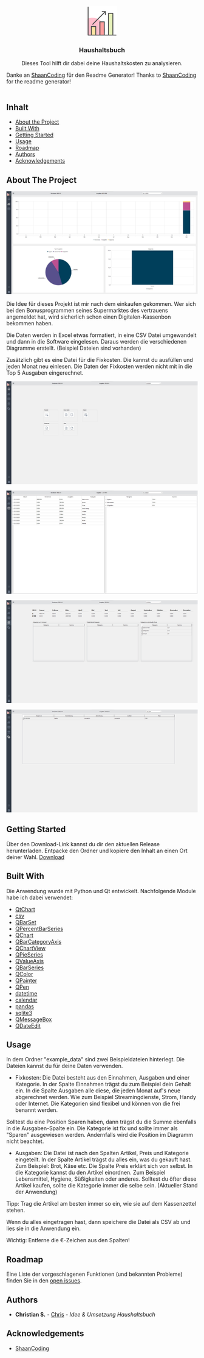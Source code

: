 <br/>
<p align="center">
  <a href="https://github.com/Joont111/Haushaltsbuch">
    <img src="https://raw.githubusercontent.com/Joont111/Haushaltsbuch/main/ui/icon/analytics_chart.png" alt="Logo" width="80" height="80">
  </a>

  <h3 align="center">Haushaltsbuch</h3>

  <p align="center">
    Dieses Tool hilft dir dabei deine Haushaltskosten zu analysieren.

Danke an [ShaanCoding](https://github.com/ShaanCoding/) für den Readme Generator!
Thanks to [ShaanCoding](https://github.com/ShaanCoding/) for the readme generator!
    <br/>
    <br/>
  </p>
</p>



## Inhalt

* [About the Project](#about-the-project)
* [Built With](#built-with)
* [Getting Started](#getting-started)
* [Usage](#usage)
* [Roadmap](#roadmap)
* [Authors](#authors)
* [Acknowledgements](#acknowledgements)

## About The Project

![Screen Shot](https://github.com/Joont111/Haushaltsbuch/blob/main/screenshots/screenshot_dashboard.jpg)

Die Idee für dieses Projekt ist mir nach dem einkaufen gekommen. Wer sich bei den Bonusprogrammen seines Supermarktes des vertrauens angemeldet hat, wird sicherlich schon einen Digitalen-Kassenbon bekommen haben.

Die Daten werden in Excel etwas formatiert, in eine CSV Datei umgewandelt und dann in die Software eingelesen. Daraus werden die verschiedenen Diagramme erstellt. (Beispiel Dateien sind vorhanden)

Zusätzlich gibt es eine Datei für die Fixkosten. Die kannst du ausfüllen und jeden Monat neu einlesen. Die Daten der Fixkosten werden nicht mit in die Top 5 Ausgaben eingerechnet.

![Screen Shot](https://github.com/Joont111/Haushaltsbuch/blob/main/screenshots/screenshot_menu.jpg)

![Screen Shot](https://github.com/Joont111/Haushaltsbuch/blob/main/screenshots/screenshot_listen.jpg)

![Screen Shot](https://github.com/Joont111/Haushaltsbuch/blob/main/screenshots/screenshot_deltaberechnung.png)

![Screen Shot](https://github.com/Joont111/Haushaltsbuch/blob/main/screenshots/screenshot_subs.png)

## Getting Started
Über den Download-Link kannst du dir den aktuellen Release herunterladen. Entpacke den Ordner und kopiere den Inhalt an einen Ort deiner Wahl. 
[Download](https://drive.google.com/file/d/1id_xidhwXHOoeB-jcJqlL-4bAff0FOUL/view?usp=sharing)

## Built With

Die Anwendung wurde mit Python und Qt entwickelt. Nachfolgende Module habe ich dabei verwendet:

* [QtChart](https://doc.qt.io/qtforpython-6/PySide6/QtCharts/QChart.html)
* [csv](https://docs.python.org/3/library/csv.html)
* [QBarSet](https://doc.qt.io/qtforpython-6/PySide6/QtCharts/QBarSet.html)
* [QPercentBarSeries](https://doc.qt.io/qtforpython-6/PySide6/QtCharts/QPercentBarSeries.html)
* [QChart](https://doc.qt.io/qtforpython-6/PySide6/QtCharts/QChart.html)
* [QBarCategoryAxis](https://doc.qt.io/qtforpython-6/PySide6/QtCharts/QBarCategoryAxis.html)
* [QChartView](https://doc.qt.io/qtforpython-6/PySide6/QtCharts/QChartView.html)
* [QPieSeries](https://doc.qt.io/qtforpython-6/examples/example_charts_piechart.html)
* [QValueAxis](https://doc.qt.io/qtforpython-6/PySide6/QtCharts/QValueAxis.html)
* [QBarSeries](https://doc.qt.io/qtforpython-6/PySide6/QtCharts/QAbstractBarSeries.html)
* [QColor](https://doc.qt.io/qtforpython-5/PySide2/QtGui/QColor.html)
* [QPainter](https://doc.qt.io/qtforpython-5/PySide2/QtGui/QPainter.html)
* [QPen](https://doc.qt.io/qtforpython-5/PySide2/QtGui/QPen.html)
* [datetime](https://docs.python.org/3/library/datetime.html)
* [calendar](https://docs.python.org/3/library/calendar.html)
* [pandas](https://pandas.pydata.org)
* [sqlite3](https://docs.python.org/3/library/sqlite3.html)
* [QMessageBox](https://doc.qt.io/qtforpython-5/PySide2/QtWidgets/QMessageBox.html)
* [QDateEdit](https://doc.qt.io/qtforpython-5/PySide2/QtWidgets/QDateEdit.html)

## Usage

In dem Ordner "example_data" sind zwei Beispieldateien hinterlegt. Die Dateien kannst du für deine Daten verwenden.

- Fixkosten:
Die Datei besteht aus den Einnahmen, Ausgaben und einer Kategorie. In der Spalte Einnahmen trägst du zum Beispiel dein Gehalt ein. In die Spalte Ausgaben alle diese, die jeden Monat auf's neue abgerechnet werden. Wie zum Beispiel Streamingdienste, Strom, Handy oder Internet. Die Kategorien sind flexibel und können von die frei benannt werden. 

Solltest du eine Position Sparen haben, dann trägst du die Summe ebenfalls in die Ausgaben-Spalte ein. Die Kategorie ist fix und sollte immer als "Sparen" ausgewiesen werden. Andernfalls wird die Position im Diagramm nicht beachtet.

- Ausgaben:
Die Datei ist nach den Spalten Artikel, Preis und Kategorie eingeteilt. In der Spalte Artikel trägst du alles ein, was du gekauft hast. Zum Beispiel: Brot, Käse etc. Die Spalte Preis erklärt sich von selbst. In die Kategorie kannst du den Artikel einordnen. Zum Beispiel Lebensmittel, Hygiene, Süßigkeiten oder anderes. Solltest du öfter diese Artikel kaufen, sollte die Kategorie immer die selbe sein. (Aktueller Stand der Anwendung)

Tipp: Trag die Artikel am besten immer so ein, wie sie auf dem Kassenzettel stehen.

Wenn du alles eingetragen hast, dann speichere die Datei als CSV ab und lies sie in die Anwendung ein.

Wichtig: Entferne die €-Zeichen aus den Spalten!

## Roadmap

Eine Liste der vorgeschlagenen Funktionen (und bekannten Probleme) finden Sie in den [open issues](https://github.com/Joont111/Haushaltsbuch/issues).

## Authors

* **Christian S.** - [Chris](https://github.com/Joont111) - *Idee & Umsetzung Haushaltsbuch*

## Acknowledgements

* [ShaanCoding](https://github.com/ShaanCoding/)
